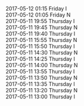 2017-05-12 01:15 Friday  I  
2017-05-12 01:05 Friday  N  
2017-05-11 19:55 Thursday  I  
2017-05-11 19:45 Thursday  N  
2017-05-11 19:40 Thursday  I  
2017-05-11 15:55 Thursday  N  
2017-05-11 15:50 Thursday  I  
2017-05-11 14:30 Thursday  N  
2017-05-11 14:25 Thursday  I  
2017-05-11 14:00 Thursday  N  
2017-05-11 13:55 Thursday  I  
2017-05-11 13:50 Thursday  N  
2017-05-11 13:35 Thursday  I  
2017-05-11 13:20 Thursday  N  
2017-05-11 13:00 Thursday  I  
